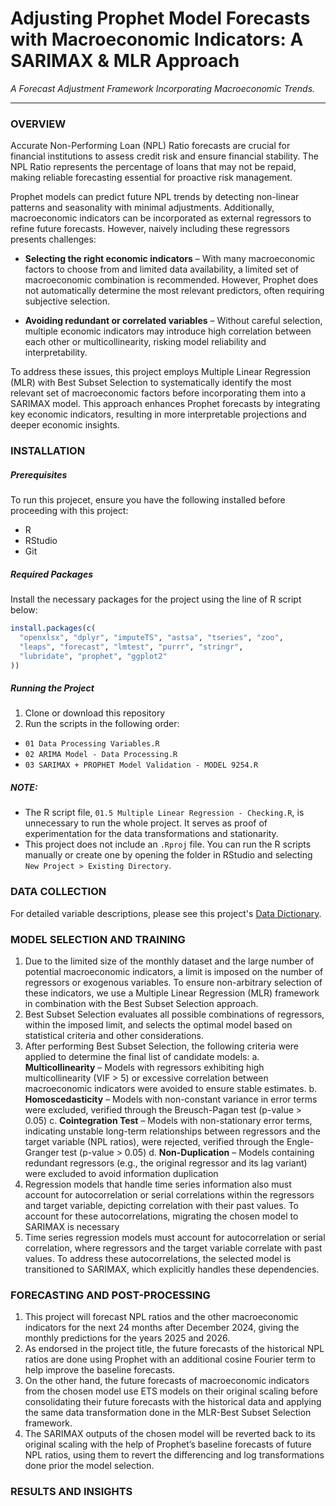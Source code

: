 # Adjusting Prophet Model Forecasts with Macroeconomic Indicators: A SARIMAX & MLR Approach

*A Forecast Adjustment Framework Incorporating Macroeconomic Trends.*

___

### OVERVIEW

Accurate Non-Performing Loan (NPL) Ratio forecasts are crucial for financial institutions to assess credit risk and ensure financial stability. The NPL Ratio represents the percentage of loans that may not be repaid, making reliable forecasting essential for proactive risk management.

Prophet models can predict future NPL trends by detecting non-linear patterns and seasonality with minimal adjustments. Additionally, macroeconomic indicators can be incorporated as external regressors to refine future forecasts. However, naively including these regressors presents challenges:

*	**Selecting the right economic indicators** – With many macroeconomic factors to choose from and limited data availability, a limited set of macroeconomic combination is recommended. However, Prophet does not automatically determine the most relevant predictors, often requiring subjective selection.

*	**Avoiding redundant or correlated variables** – Without careful selection, multiple economic indicators may introduce high correlation between each other or multicollinearity, risking model reliability and interpretability.

To address these issues, this project employs Multiple Linear Regression (MLR) with Best Subset Selection to systematically identify the most relevant set of macroeconomic factors before incorporating them into a SARIMAX model. This approach enhances Prophet forecasts by integrating key economic indicators, resulting in more interpretable projections and deeper economic insights.


### INSTALLATION

##### Prerequisites

To run this projecet, ensure you have the following installed before proceeding with this project:

* R
* RStudio
* Git

##### Required Packages

Install the necessary packages for the project using the line of R script below:

```r
install.packages(c(
  "openxlsx", "dplyr", "imputeTS", "astsa", "tseries", "zoo",
  "leaps", "forecast", "lmtest", "purrr", "stringr",
  "lubridate", "prophet", "ggplot2"
))
```

##### Running the Project

1. Clone or download this repository
2. Run the scripts in the following order:
* `01 Data Processing Variables.R`
* `02 ARIMA Model - Data Processing.R`
* `03 SARIMAX + PROPHET Model Validation - MODEL 9254.R`

##### NOTE: 
- The R script file, `01.5 Multiple Linear Regression - Checking.R`, is unnecessary to run the whole project. It serves as proof of experimentation for the data transformations and stationarity.
- This project does not include an `.Rproj` file. You can run the R scripts manually or create one by opening the folder in RStudio and selecting `New Project > Existing Directory`.

### DATA COLLECTION

For detailed variable descriptions, please see this project's [Data Dictionary]().

### MODEL SELECTION AND TRAINING

1.	Due to the limited size of the monthly dataset and the large number of potential macroeconomic indicators, a limit is imposed on the number of regressors or exogenous variables. To ensure non-arbitrary selection of these indicators, we use a Multiple Linear Regression (MLR) framework in combination with the Best Subset Selection approach.
2.	Best Subset Selection evaluates all possible combinations of regressors, within the imposed limit, and selects the optimal model based on statistical criteria and other considerations.
3.	After performing Best Subset Selection, the following criteria were applied to determine the final list of candidate models:
  a.	**Multicollinearity** – Models with regressors exhibiting high multicollinearity (VIF > 5) or excessive correlation between macroeconomic indicators were avoided to ensure stable estimates.
  b.	**Homoscedasticity** – Models with non-constant variance in error terms were excluded, verified through the Breusch-Pagan test (p-value > 0.05)
  c.	**Cointegration Test** – Models with non-stationary error terms, indicating unstable long-term relationships between regressors and the target variable (NPL ratios), were rejected, verified through the Engle-Granger test (p-value > 0.05)
  d.	**Non-Duplication** – Models containing redundant regressors (e.g., the original regressor and its lag variant) were excluded to avoid information duplication
4.	Regression models that handle time series information also must account for autocorrelation or serial correlations within the regressors and target variable, depicting correlation with their past values. To account for these autocorrelations, migrating the chosen model to SARIMAX is necessary
5.	Time series regression models must account for autocorrelation or serial correlation, where regressors and the target variable correlate with past values. To address these autocorrelations, the selected model is transitioned to SARIMAX, which explicitly handles these dependencies.

### FORECASTING AND POST-PROCESSING

1.	This project will forecast NPL ratios and the other macroeconomic indicators for the next 24 months after December 2024, giving the monthly predictions for the years 2025 and 2026.
2.	As endorsed in the project title, the future forecasts of the historical NPL ratios are done using Prophet with an additional cosine Fourier term to help improve the baseline forecasts.
3.	On the other hand, the future forecasts of macroeconomic indicators from the chosen model use ETS models on their original scaling before consolidating their future forecasts with the historical data and applying the same data transformation done in the MLR-Best Subset Selection framework. 
4.	The SARIMAX outputs of the chosen model will be reverted back to its original scaling with the help of Prophet’s baseline forecasts of future NPL ratios, using them to revert the differencing and log transformations done prior the model selection.

### RESULTS AND INSIGHTS

